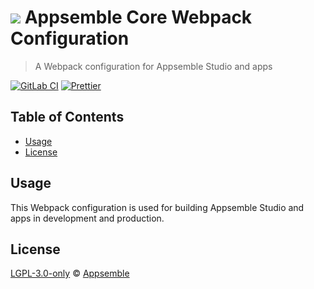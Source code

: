 # ![](https://gitlab.com/appsemble/appsemble/-/raw/0.28.9/config/assets/logo.svg) Appsemble Core Webpack Configuration

> A Webpack configuration for Appsemble Studio and apps

[![GitLab CI](https://gitlab.com/appsemble/appsemble/badges/0.28.9/pipeline.svg)](https://gitlab.com/appsemble/appsemble/-/releases/0.28.9)
[![Prettier](https://img.shields.io/badge/code_style-prettier-ff69b4.svg)](https://prettier.io)

## Table of Contents

- [Usage](#usage)
- [License](#license)

## Usage

This Webpack configuration is used for building Appsemble Studio and apps in development and
production.

## License

[LGPL-3.0-only](https://gitlab.com/appsemble/appsemble/-/blob/0.28.9/LICENSE.md) ©
[Appsemble](https://appsemble.com)
